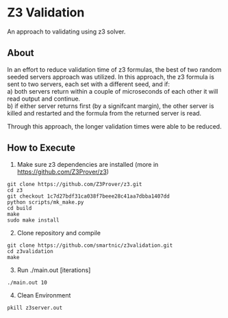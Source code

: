 # Z3 Validation

An approach to validating using z3 solver.

## About

In an effort to reduce validation time of z3 formulas, the best of two random seeded servers approach was utilized. In this approach, the z3 formula is sent to two servers, each set with a different seed, and if:  
  a) both servers return within a couple of microseconds of each other it will read output and continue.  
  b) if either server returns first (by a signifcant margin), the other server is killed and restarted and the formula from the returned server is read.

Through this approach, the longer validation times were able to be reduced.

## How to Execute

1. Make sure z3 dependencies are installed (more in https://github.com/Z3Prover/z3)

```
git clone https://github.com/Z3Prover/z3.git
cd z3
git checkout 1c7d27bdf31ca038f7beee28c41aa7dbba1407dd
python scripts/mk_make.py
cd build
make
sudo make install
```

2. Clone repository and compile

```
git clone https://github.com/smartnic/z3validation.git
cd z3validation
make
```

3. Run ./main.out [iterations]

```
./main.out 10
```

4. Clean Environment

```
pkill z3server.out
```
